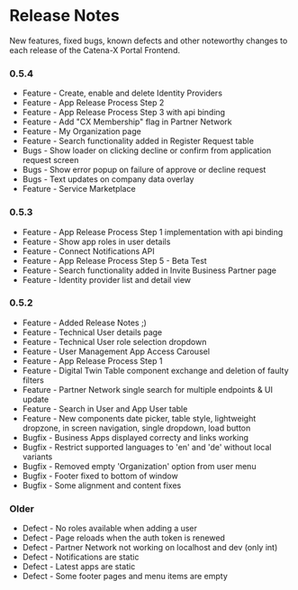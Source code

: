 # Release Notes

New features, fixed bugs, known defects and other noteworthy changes to each release of the Catena-X Portal Frontend.


### 0.5.4

* Feature - Create, enable and delete Identity Providers
* Feature - App Release Process Step 2
* Feature - App Release Process Step 3 with api binding
* Feature - Add "CX Membership" flag in Partner Network
* Feature - My Organization page
* Feature - Search functionality added in Register Request table
* Bugs - Show loader on clicking decline or confirm from application request screen
* Bugs - Show error popup on failure of approve or decline request
* Bugs - Text updates on company data overlay
* Feature - Service Marketplace


### 0.5.3

* Feature - App Release Process Step 1 implementation with api binding
* Feature - Show app roles in user details
* Feature - Connect Notifications API
* Feature - App Release Process Step 5 - Beta Test
* Feature - Search functionality added in Invite Business Partner page
* Feature - Identity provider list and detail view


### 0.5.2

* Feature - Added Release Notes ;)
* Feature - Technical User details page
* Feature - Technical User role selection dropdown
* Feature - User Management App Access Carousel
* Feature - App Release Process Step 1
* Feature - Digital Twin Table component exchange and deletion of faulty filters
* Feature - Partner Network single search for multiple endpoints & UI update
* Feature - Search in User and App User table
* Feature - New components date picker, table style, lightweight dropzone, in screen navigation, single dropdown, load button
* Bugfix - Business Apps displayed correcty and links working
* Bugfix - Restrict supported languages to 'en' and 'de' without local variants
* Bugfix - Removed empty 'Organization' option from user menu
* Bugfix - Footer fixed to bottom of window
* Bugfix - Some alignment and content fixes


### Older

* Defect - No roles available when adding a user
* Defect - Page reloads when the auth token is renewed
* Defect - Partner Network not working on localhost and dev (only int)
* Defect - Notifications are static
* Defect - Latest apps are static
* Defect - Some footer pages and menu items are empty

